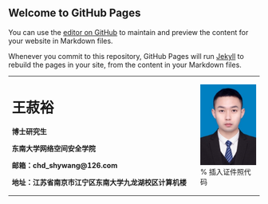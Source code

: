 ## Welcome to GitHub Pages

You can use the [editor on GitHub](https://github.com/123qweasdshyWang/wanghsuyu.github.io/edit/gh-pages/index.md) to maintain and preview the content for your website in Markdown files.

Whenever you commit to this repository, GitHub Pages will run [Jekyll](https://jekyllrb.com/) to rebuild the pages in your site, from the content in your Markdown files.

<table border="0">
  <tr>
    <td width="75%">
      <h1>王菽裕</h1>
      <p><b>博士研究生</b></p>
      <p><b>东南大学网络空间安全学院</b></p>
      <p><b>邮箱：chd_shywang@126.com</b></p>
      <p><b>地址：江苏省南京市江宁区东南大学九龙湖校区计算机楼</b></p>
    </td>
    <td width="25%">
      <img src="/wsy.jpg" width="100%">      % 插入证件照代码
    </td>
  </tr>
</table>
